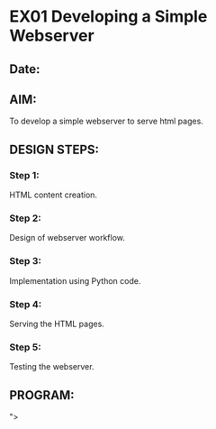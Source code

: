 # EX01 Developing a Simple Webserver
## Date:

## AIM:
To develop a simple webserver to serve html pages.

## DESIGN STEPS:
### Step 1: 
HTML content creation.

### Step 2:
Design of webserver workflow.

### Step 3:
Implementation using Python code.

### Step 4:
Serving the HTML pages.

### Step 5:
Testing the webserver.

## PROGRAM:
<!DOCTYPE html>
<html lang="en">
<head>
    <meta charset="UTF-8">
    <meta name="viewport" content="width=device-width, initial-scale=1.0">
    <title>Document</title>
    <link href="https://cdn.jsdelivr.net/npm/bootstrap@5.3.3/dist/css/bootstrap.min.css" rel="stylesheet" integrity="sha384-QWTKZyjpPEjISv5WaRU9OFeRpok6YctnYmDr5pNlyT2bRjXh0JMhjY6hW+ALEwIH" crossorigin="anonymous">">
    <link rel="stylesheet" href="https://cdn.jsdelivr.net/npm/bootstrap-icons@1.11.3/font/bootstrap-icons.min.css">
    <style>
        a{
            text-decoration: none;
            color: brown;
            font-size: large;
        }
        input:hover{
            background-color:cornsilk;
            color:black;
            font-family: 'Times New Roman';

        }
        input{
            border-radius: 25px;
            width: 500px;
            height: 20px;
            background-color:  rgb(237, 252, 170);
            background-image:url('100.png'),url('111.webp');
            background-position: 1%,98%;
            background-size: 30px;
            background-repeat: no-repeat;
            text-align: center;
            padding: 10px;
            
        }
    </style>
</head>
<body>
    <div style="display: flex;background-color: rgb(237, 252, 170);height: 80px;">
        <div class="row1" style="padding-top: 30px; padding-right: 30px;padding-left: 30px;width: 40%; ">
            <a href="https://twitter.com/"><i class="bi bi-twitter-x" style="padding-right: 7px;"></i></a>
            <a href="https://about.meta.com/"><i class="bi bi-meta" style="padding-right: 7px;"></i></a>
            <a href="https://www.whatsapp.com/"><i class="bi bi-whatsapp" style="padding-right: 7px;"></i></a>
            <a href="https://www.instagram.com/"><i class="bi bi-instagram"  style="padding-right: 7px;"></i></a>
            <a href="https://www.threads.net/login"><i class="bi bi-threads"  style="padding-right: 7px;"></i></a>
        </div>
        <div style="padding-left: 300px; padding-top: 28px; text-decoration: none; font-style: italic;font-weight: 200;width: 40%;">
            <a href="">Alumni</a>
            <i class="bi bi-three-dots-vertical"></i>
            <a href="">Events</a>
            <i class="bi bi-three-dots-vertical"></i>
            <a href="">Cheer</a>
            <i class="bi bi-three-dots-vertical"></i>
            <a href="">Login</a>
            <i class="bi bi-three-dots-vertical"></i>
            <a href="">SEC portal</a>
            <i class="bi bi-three-dots-vertical"></i>
        </div>
        <div style="width: 20%; padding-top: 18px;">
            <input type="text" name="sr" placeholder=" Search " style="width: 200px;" >
        </div>
    </div>

    <div style="display: flex; margin-left: 50px; margin-right: 50px; background-color: chartreuse; height: 120px;">
        <div style="width: 30%; padding-top: 25px;">
            <img src="saveetha logo.png" style="width: 100%;">
        </div>
        <div style="width: 35%;"></div>
        <div style="width: 35%;"></div>
    </div>
    <div>

        <div id="carouselExampleDark" class="carousel carousel-dark slide" style="padding:0% 20px;">
            <div class="carousel-indicators">
              <button type="button" data-bs-target="#carouselExampleDark" data-bs-slide-to="0" class="active" aria-current="true" aria-label="Slide 1"></button>
              <button type="button" data-bs-target="#carouselExampleDark" data-bs-slide-to="1" aria-label="Slide 2"></button>
              <button type="button" data-bs-target="#carouselExampleDark" data-bs-slide-to="2" aria-label="Slide 3"></button>
            </div>
            <div class="carousel-inner">
              <div class="carousel-item active" data-bs-interval="10000">
                <img src="01.jpeg" class="d-block w-100" alt="...">
                <div class="carousel-caption d-none d-md-block">
                </div>
              </div>
              <div class="carousel-item" data-bs-interval="2000">
                <img src="02.jpg" class="d-block w-100" alt="...">
                <div class="carousel-caption d-none d-md-block">
                </div>
              </div>
              <div class="carousel-item">
                <img src="02.png" class="d-block w-100" alt="...">
                <div class="carousel-caption d-none d-md-block">
                </div>
              </div>
            </div>
            <button class="carousel-control-prev" type="button" data-bs-target="#carouselExampleDark" data-bs-slide="prev">
              <span class="carousel-control-prev-icon" aria-hidden="true"></span>
              <span class="visually-hidden">Previous</span>
            </button>
            <button class="carousel-control-next" type="button" data-bs-target="#carouselExampleDark" data-bs-slide="next">
              <span class="carousel-control-next-icon" aria-hidden="true"></span>
              <span class="visually-hidden">Next</span>

            </button>
          </div>
         

    </div>

    
    <script src="https://cdn.jsdelivr.net/npm/bootstrap@5.3.3/dist/js/bootstrap.bundle.min.js" integrity="sha384-YvpcrYf0tY3lHB60NNkmXc5s9fDVZLESaAA55NDzOxhy9GkcIdslK1eN7N6jIeHz" crossorigin="anonymous"></script>

</body></html>
## OUTPUT:
[Screenshot 2024-03-29 230714]



## RESULT:
The program for implementing simple webserver is executed successfully.
